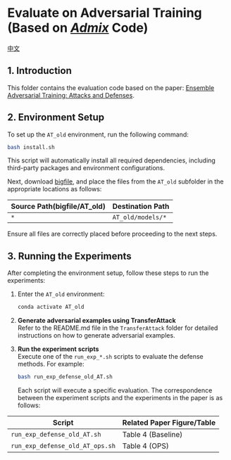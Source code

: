 # Evaluate on Adversarial Training (Based on [_Admix_](https://github.com/JHL-HUST/Admix) Code)

[中文](https://github.com/the-full/OPS/blob/main/AT_old/README_zh.md)

## 1. Introduction  

This folder contains the evaluation code based on the paper: [Ensemble Adversarial Training: Attacks and Defenses](https://arxiv.org/abs/1705.07204).  

## 2. Environment Setup  

To set up the `AT_old` environment, run the following command:  

```bash  
bash install.sh  
```

This script will automatically install all required dependencies, including third-party packages and environment configurations.  

Next, download [bigfile](https://drive.google.com/file/d/1-npsCNCYf3j_URhTqQSnnWMjMRirkg8U/view?usp=drive_link), and place the files from the `AT_old` subfolder in the appropriate locations as follows:

| Source Path(bigfile/AT_old)            | Destination Path           |
|----------------------------------------|----------------------------|
| `*`                                    | `AT_old/models/*`          |

Ensure all files are correctly placed before proceeding to the next steps.

## 3. Running the Experiments  

After completing the environment setup, follow these steps to run the experiments:  

1. Enter the `AT_old` environment:

   ```bash  
   conda activate AT_old
   ```

2. **Generate adversarial examples using TransferAttack**  
   Refer to the README.md file in the `TransferAttack` folder for detailed instructions on how to generate adversarial examples.  

3. **Run the experiment scripts**  
   Execute one of the `run_exp_*.sh` scripts to evaluate the defense methods. For example:  

   ```bash  
   bash run_exp_defense_old_AT.sh  
   ```

   Each script will execute a specific evaluation. The correspondence between the experiment scripts and the experiments in the paper is as follows:  

| Script                               | Related Paper Figure/Table          |  
|--------------------------------------|-------------------------------------|  
| `run_exp_defense_old_AT.sh`          | Table 4 (Baseline)                  |  
| `run_exp_defense_old_AT_ops.sh`      | Table 4 (OPS) |  

